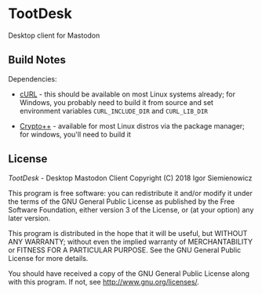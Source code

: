# TootDesk

Desktop client for Mastodon

## Build Notes

Dependencies:

* [cURL](https://curl.haxx.se/) - this should be available on most Linux
  systems already; for Windows, you probably need to build it from source and
  set environment variables `CURL_INCLUDE_DIR` and `CURL_LIB_DIR`

* [Crypto++](https://cryptopp.com) - available for most Linux distros via the
  package manager; for windows, you'll need to build it

## License

*TootDesk* - Desktop Mastodon Client
Copyright (C) 2018 Igor Siemienowicz

This program is free software: you can redistribute it and/or modify it
under the terms of the GNU General Public License as published by the Free
Software Foundation, either version 3 of the License, or (at your option)
any later version.

This program is distributed in the hope that it will be useful, but WITHOUT
ANY WARRANTY; without even the implied warranty of MERCHANTABILITY or
FITNESS FOR A PARTICULAR PURPOSE.  See the GNU General Public License for
more details.

You should have received a copy of the GNU General Public License along with
this program.  If not, see http://www.gnu.org/licenses/.
